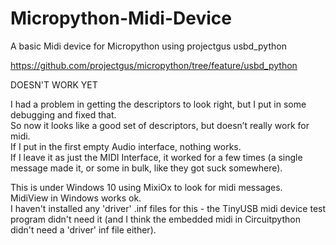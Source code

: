 # Micropython-Midi-Device
A basic Midi device for Micropython using projectgus usbd_python   

https://github.com/projectgus/micropython/tree/feature/usbd_python   


DOESN'T WORK YET

I had a problem in getting the descriptors to look right, but I put in some debugging and fixed that.   
So now it looks like a good set of descriptors, but doesn’t really work for midi.   
If I put in the first empty Audio interface, nothing works.   
If I leave it as just the MIDI Interface, it worked for a few times (a single message made it, or some in bulk, like they got suck somewhere).   

This is under Windows 10 using MixiOx to look for midi messages.   
MidiView in Windows works ok.   
I haven't installed any 'driver' .inf files for this - the TinyUSB midi device test program didn't need it (and I think the embedded midi in Circuitpython didn't need a 'driver' inf file either).   
   


